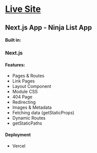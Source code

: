 <h1><a href="https://project-managmnet-app-graphql.herokuapp.com/"> Live Site </a></h1>

<h2>Next.js App - Ninja List App</h2>

<h4>Built in:</h4>
<h3>Next.js</h3>
<h4>Features:</h4>
<ul>
    <li>Pages & Routes</li>
    <li>Link Pages</li>
    <li>Layout Component</li>
    <li>Module CSS</li>
    <li>404 Page</li>
    <li>Redirecting</li>
    <li>Images & Metadata</li>
    <li>Fetching data (getStaticProps)</li>
    <li>Dynamic Routes</li>
    <li>getStaticPaths</li>
</ul>

<h4>Deployment</h4>
<ul>
<li>Vercel</li>
</ul>
